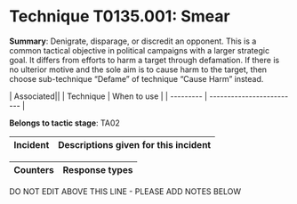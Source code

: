 # Technique T0135.001: Smear

**Summary**: Denigrate, disparage, or discredit an opponent. This is a common tactical objective in political campaigns with a larger strategic goal. It differs from efforts to harm a target through defamation. If there is no ulterior motive and the sole aim is to cause harm to the target, then choose sub-technique “Defame” of technique “Cause Harm” instead.


| Associated||
| Technique | When to use |
| --------- | ------------------------- |


**Belongs to tactic stage**: TA02


| Incident | Descriptions given for this incident |
| -------- | -------------------- |



| Counters | Response types |
| -------- | -------------- |


DO NOT EDIT ABOVE THIS LINE - PLEASE ADD NOTES BELOW